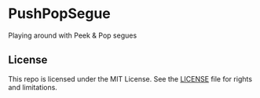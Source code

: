# PushPopSegue

Playing around with Peek &amp; Pop segues

## License

This repo is licensed under the MIT License. See the [LICENSE](LICENSE.md) file for rights and limitations.
